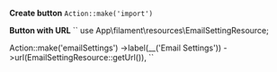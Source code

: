 **Create button**
``
Action::make('import')
``

**Button with URL**
``
use App\filament\resources\EmailSettingResource;

Action::make('emailSettings')
->label(__('Email Settings'))
->url(EmailSettingResource::getUrl()),
``
